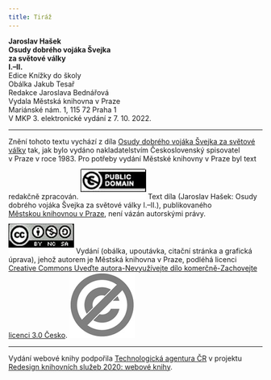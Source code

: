 ```yaml
---
title: Tiráž
---
```


**Jaroslav Hašek    
Osudy dobrého vojáka Švejka    
za světové války    
I.–II.**  
Edice Knížky do školy  
Obálka Jakub Tesař  
Redakce Jaroslava Bednářová  
Vydala Městská knihovna v Praze  
Mariánské nám. 1, 115 72 Praha 1  
V MKP 3. elektronické vydání z 7. 10. 2022.

***

Znění tohoto textu vychází z díla [Osudy dobrého vojáka Švejka za světové války](https://aleph.nkp.cz/F/?func=direct&doc_number=002615338&local_base=CNB) tak, jak bylo vydáno nakladatelstvím Československý spisovatel v Praze v roce 1983. Pro potřeby vydání Městské knihovny v Praze byl text redakčně zpracován.
[![image003.jpg](./resources/image003_fmt.jpeg)](https://creativecommons.org/publicdomain/mark/1.0/deed.cs)
Text díla (Jaroslav Hašek: Osudy dobrého vojáka Švejka za světové války I.–II.), publikovaného [Městskou knihovnou v Praze](https://www.mlp.cz/cz/), není vázán autorskými právy.
[![image001.jpg](./resources/image001_fmt.jpeg)](https://creativecommons.org/licenses/by-nc-sa/3.0/cz/)
Vydání (obálka, upoutávka, citační stránka a grafická úprava), jehož autorem je Městská knihovna v Praze, podléhá licenci [Creative Commons Uveďte autora-Nevyužívejte dílo komerčně-Zachovejte licenci 3.0 Česko](https://creativecommons.org/licenses/by-nc-sa/3.0/cz/).
![image004.jpg](./resources/image004_fmt.jpeg)

***

Vydání webové knihy podpořila [Technologická agentura ČR](https://www.tacr.cz/) v projektu [Redesign knihovních služeb 2020: webové knihy](https://starfos.tacr.cz/cs/project/TL04000391).
